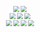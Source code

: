 <div align="center">
    <img src="https://images.zbee.codes/gh-overall-stats" />
    <img src="https://images.zbee.codes/gh-language-stats" />
</div>

<div align="center">
    <img src="https://images.zbee.codes/gh-badge-intellij" />
    <img src="https://images.zbee.codes/gh-badge-heroku" />
    <img src="https://images.zbee.codes/gh-badge-aws" />
</div>

<div align="center">
    <img src="https://images.zbee.codes/gh-badge-csharp" />
    <img src="https://images.zbee.codes/gh-badge-python" />
    <img src="https://images.zbee.codes/gh-badge-cpp" />
    <img src="https://images.zbee.codes/gh-badge-php" />
</div>
